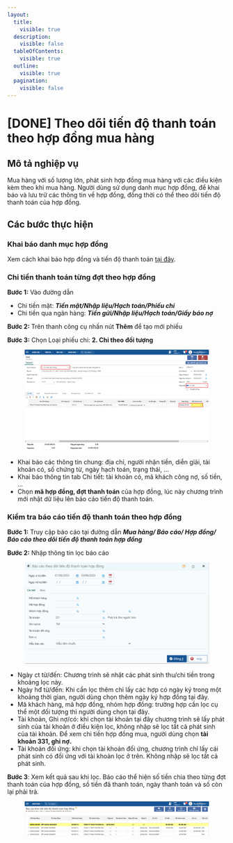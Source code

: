 ```yaml
---
layout:
  title:
    visible: true
  description:
    visible: false
  tableOfContents:
    visible: true
  outline:
    visible: true
  pagination:
    visible: false
---
```


# \[DONE] Theo dõi tiến độ thanh toán theo hợp đồng mua hàng

## Mô tả nghiệp vụ

Mua hàng với số lượng lớn, phát sinh hợp đồng mua hàng với các điều kiện kèm theo khi mua hàng. Người dùng sử dụng danh mục hợp đồng, để khai báo và lưu trữ các thông tin về hợp đồng, đồng thời có thể theo dõi tiến độ thanh toán của hợp đồng.

## Các bước thực hiện

### Khai báo danh mục hợp đồng

Xem cách khai báo hợp đồng và tiến độ thanh toán [tại đây](done-danh-muc-hop-dong-mua.md).

### Chi tiền thanh toán từng đợt theo hợp đồng

**Bước 1:** Vào đường dẫn&#x20;

* Chi tiền mặt: _**Tiền mặt/Nhập liệu/Hạch toán/Phiếu chi**_
* Chi tiền qua ngân hàng: _**Tiền gửi/Nhập liệu/Hạch toán/Giấy báo nợ**_

**Bước 2:** Trên thanh công cụ nhấn nút **Thêm** để tạo mới phiếu

**Bước 3:** Chọn Loại phiếu chi: **2. Chi theo đối tượng**

<figure><img src="../../.gitbook/assets/Tiến độ thanh toán theo hợp đồng mua 2.png" alt=""><figcaption></figcaption></figure>

* Khai báo các thông tin chung: địa chỉ, người nhận tiền, diễn giải, tài khoản có, số chứng từ, ngày hạch toán, trạng thái, …
* Khai báo thông tin tab Chi tiết: tài khoản có, mã khách công nợ, số tiền, …
* Chọn **mã hợp đồng, đợt thanh toán** của hợp đồng, lúc này chương trình mới nhặt dữ liệu lên báo cáo tiến độ thanh toán.

### Kiểm tra báo cáo tiến độ thanh toán theo hợp đồng

**Bước 1:** Truy cập báo cáo tại đường dẫn _**Mua hàng/ Báo cáo/ Hợp đồng/ Báo cáo theo dõi tiến độ thanh toán hợp đồng**_

**Bước 2:** Nhập thông tin lọc báo cáo

<figure><img src="../../.gitbook/assets/Tiến độ thanh toán theo hợp đồng mua 3.png" alt=""><figcaption></figcaption></figure>

* Ngày ct từ/đến: Chương trình sẽ nhặt các phát sinh thu/chi tiền trong khoảng lọc này.
* Ngày hđ từ/đến: Khi cần lọc thêm chỉ lấy các hợp có ngày ký trong một khoảng thời gian, người dùng chọn thêm ngày ký hợp đồng tại đây.
* Mã khách hàng, mã hợp đồng, nhóm hợp đồng: trường hợp cần lọc cụ thể một đối tượng thì người dùng chọn tại đây.
* Tài khoản, Ghi nợ/có: khi chọn tài khoản tại đây chương trình sẽ lấy phát sinh của tài khoản ở điều kiện lọc, không nhập sẽ lọc tất cả phát sinh của tài khoản. Để xem chi tiền hợp đồng mua, người dùng chọn **tài khoản 331, ghi nợ.**
* Tài khoản đối ứng: khi chọn tài khoản đối ứng, chương trình chỉ lấy cái phát sinh có đối ứng với tài khoản lọc ở trên. Không nhập sẽ lọc tất cả phát sinh.

**Bước 3**: Xem kết quả sau khi lọc. Báo cáo thể hiện số tiền chia theo từng đợt thanh toán của hợp đồng, sồ tiền đã thanh toán, ngày thanh toán và số còn lại phải trả.

<figure><img src="../../.gitbook/assets/Tiến độ thanh toán theo hợp đồng mua 4 (2).png" alt=""><figcaption></figcaption></figure>
